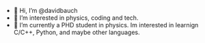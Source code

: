 - 👋 Hi, I’m @davidbauch
- 👀 I’m interested in physics, coding and tech.
- 🌱 I’m currently a PHD student in physics. Im interested in learnign C/C++, Python, and maybe other languages.
<!---
davidbauch/davidbauch is a ✨ special ✨ repository because its `README.md` (this file) appears on your GitHub profile.
You can click the Preview link to take a look at your changes.
- 💞️ I’m looking to collaborate on ...
- 📫 How to reach me ...

--->
